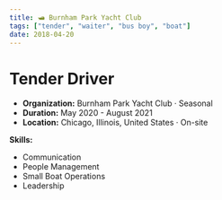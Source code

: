 ```yaml
---
title: 🛥️ Burnham Park Yacht Club
tags: ["tender", "waiter", "bus boy", "boat"]
date: 2018-04-20
---
```

# Tender Driver

- **Organization:** Burnham Park Yacht Club · Seasonal
- **Duration:** May 2020 - August 2021
- **Location:** Chicago, Illinois, United States · On-site



**Skills:**

- Communication
- People Management
- Small Boat Operations
- Leadership